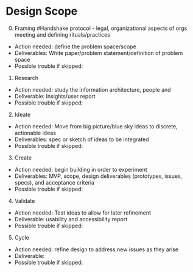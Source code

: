 # Design Scope

0. Framing #Handshake protocol - legal, organizational aspects of orgs meeting and defining rituals/practices
  - Action needed: define the problem space/scope
  - Deliverables: White paper/problem statement/definition of problem space
  - Possible trouble if skipped:
1. Research
  - Action needed: study the information architecture, people and 
  - Deliverable: Insights/user report
  - Possible trouble if skipped:
2. Ideate
  - Action needed: Move from big picture/blue sky ideas to discrete, actionable ideas
  - Deliverables: spec or sketch of ideas to be integrated
  - Possible trouble if skipped:
3. Create
  - Action needed: begin building in order to experiment
  - Deliverables: MVP, scope, design deliverables (prototypes, issues, specs), and acceptance criteria
  - Possible trouble if skipped:
4. Validate
  - Action needed: Test ideas to allow for later refinement
  - Deliverable: usability and accessibility report 
  - Possible trouble if skipped:
5. Cycle
  - Action needed: refine design to address new issues as they arise
  - Deliverable: 
  - Possible trouble if skipped: 

